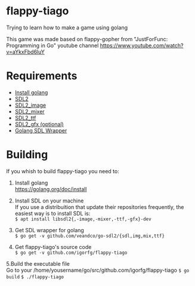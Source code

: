 # flappy-tiago
Trying to learn how to make a game using golang

This game was made based on flappy-gopher from "JustForFunc: Programming in Go" youtube channel
https://www.youtube.com/watch?v=aYkxFbd6luY

# Requirements
* [Install golang](https://golang.org/doc/install)
* [SDL2](http://libsdl.org/download-2.0.php)
* [SDL2_image](http://www.libsdl.org/projects/SDL_image/)
* [SDL2_mixer](http://www.libsdl.org/projects/SDL_mixer/)
* [SDL2_ttf](http://www.libsdl.org/projects/SDL_ttf/)
* [SDL2_gfx (optional)](http://www.ferzkopp.net/wordpress/2016/01/02/sdl_gfx-sdl2_gfx/)
* [Golang SDL Wrapper](https://github.com/veandco/go-sdl2)

# Building
If you whish to build flappy-tiago you need to:

1. Install golang\
https://golang.org/doc/install

2. Install SDL on your machine\
If you use a distribuition that update their repositories frequently, the easiest way is to install SDL is:\
`$ apt install libsdl2{,-image,-mixer,-ttf,-gfx}-dev`

3. Get SDL wrapper for golang\
`$ go get -v github.com/veandco/go-sdl2/{sdl,img,mix,ttf}`

4. Get flappy-tiago's source code\
`$ go get -v github.com/igorfg/flappy-tiago`

5.Build the executable file\
Go to your /home/yousername/go/src/github.com/igorfg/flappy-tiago
`$ go build`
`$ ./flappy-tiago`
